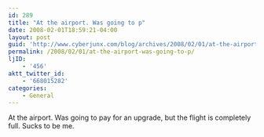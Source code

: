 ```yaml
---
id: 289
title: "At the airport. Was going to p"
date: 2008-02-01T18:59:21-04:00
layout: post
guid: 'http://www.cyberjunx.com/blog/archives/2008/02/01/at-the-airport-was-going-to-p/'
permalink: /2008/02/01/at-the-airport-was-going-to-p/
ljID:
    - '456'
aktt_twitter_id:
    - '668015282'
categories:
    - General
---
```


At the airport. Was going to pay for an upgrade, but the flight is completely full. Sucks to be me.